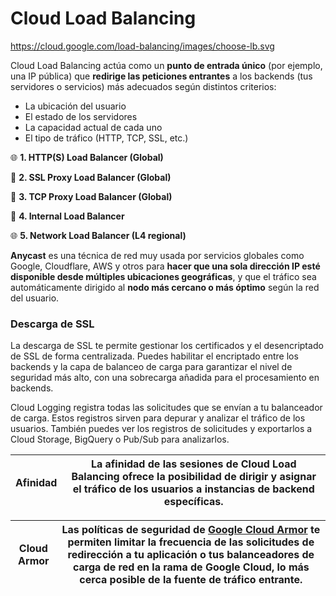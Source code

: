# Cloud Load Balancing

https://cloud.google.com/load-balancing/images/choose-lb.svg

Cloud Load Balancing actúa como un **punto de entrada único** (por ejemplo, una IP pública) que **redirige las peticiones entrantes** a los backends (tus servidores o servicios) más adecuados según distintos criterios:

- La ubicación del usuario
- El estado de los servidores
- La capacidad actual de cada uno
- El tipo de tráfico (HTTP, TCP, SSL, etc.)

🌐 **1. HTTP(S) Load Balancer (Global)**

🔐 **2. SSL Proxy Load Balancer (Global)**

🔁 **3. TCP Proxy Load Balancer (Global)**

🧱 **4. Internal Load Balancer**

🌐 **5. Network Load Balancer (L4 regional)**

**Anycast** es una técnica de red muy usada por servicios globales como Google, Cloudflare, AWS y otros para **hacer que una sola dirección IP esté disponible desde múltiples ubicaciones geográficas**, y que el tráfico sea automáticamente dirigido al **nodo más cercano o más óptimo** según la red del usuario.

### **Descarga de SSL**

La descarga de SSL te permite gestionar los certificados y el desencriptado de SSL de forma centralizada. Puedes habilitar el encriptado entre los backends y la capa de balanceo de carga para garantizar el nivel de seguridad más alto, con una sobrecarga añadida para el procesamiento en backends.

Cloud Logging registra todas las solicitudes que se envían a tu balanceador de carga. Estos registros sirven para depurar y analizar el tráfico de los usuarios. También puedes ver los registros de solicitudes y exportarlos a Cloud Storage, BigQuery o Pub/Sub para analizarlos.

| **Afinidad** | La afinidad de las sesiones de Cloud Load Balancing ofrece la posibilidad de dirigir y asignar el tráfico de los usuarios a instancias de backend específicas. |
| --- | --- |

| **Cloud Armor** | Las políticas de seguridad de [Google Cloud Armor](https://cloud.google.com/armor) te permiten limitar la frecuencia de las solicitudes de redirección a tu aplicación o tus balanceadores de carga de red en la rama de Google Cloud, lo más cerca posible de la fuente de tráfico entrante. |
| --- | --- |